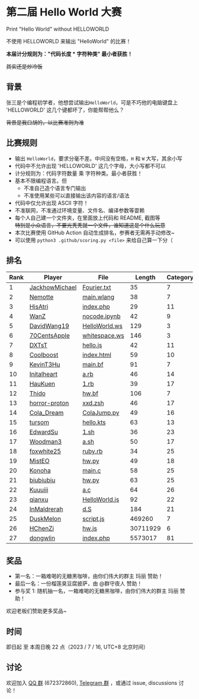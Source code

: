 # 第二届 Hello World 大赛

Print "Hello World" without HELLOWORLD

不使用 HELLOWORLD 来输出 "HelloWorld" 的比赛！

**本届计分规则为："代码长度 * 字符种类" 最小者获胜！**

~~其实还是炒冷饭~~

## 背景

张三是个编程初学者，他想尝试输出`HelloWorld`，可是不巧他的电脑键盘上 'HELLOWORLD' 这几个键都坏了，你能帮帮他么？  

~~背景是我口胡的，以比赛准则为准~~

## 比赛规则

- 输出 `HelloWorld`，要求分毫不差。中间没有空格，`H` 和 `W` 大写，其余小写
- 代码中不允许出现 'HELLOWORLD' 这几个字母，大小写都不可以
- 计分规则为：代码字符数量 乘 字符种类。最小者获胜！
- 基本不限编程语言。但
  - 不准自己造个语言专门输出
  - 不准使用某些可以直接输出该内容的语言/语法
- 代码中仅允许出现 ASCII 字符！
- 不准联网，不准通过环境变量、文件名、编译参数等耍赖
- 每个人自己建一个文件夹，在里面放上代码和 README, 截图等  
  ~~特别是小众语言，不要光秃秃就一个文件，谁知道这是个什么玩意~~
- 本次比赛使用 GitHub Action 自动生成排名，参赛者无需再手动修改~
- 可以使用 `python3 .github/scoring.py <file>` 来给自己算一下分（

## 排名

<!-- begin of RANKING -->
| Rank | Player | File | Length | Category | Score |
| ---- | ------ | ---- | ------ | -------- | ----- |
| 1 | [JackhowMichael](JackhowMichael) | [Fourier.txt](JackhowMichael/Fourier.txt) | 35 | 7 | 245 |
| 2 | [Nemotte](Nemotte) | [main.wlang](Nemotte/main.wlang) | 38 | 7 | 266 |
| 3 | [HisAtri](HisAtri) | [index.php](HisAtri/index.php) | 29 | 11 | 319 |
| 4 | [WanZ](WanZ) | [nocode.ipynb](WanZ/nocode.ipynb) | 42 | 9 | 378 |
| 5 | [DavidWang19](DavidWang19) | [HelloWorld.ws](DavidWang19/HelloWorld.ws) | 129 | 3 | 387 |
| 6 | [70CentsApple](70CentsApple) | [whitespace.ws](70CentsApple/whitespace.ws) | 146 | 3 | 438 |
| 7 | [DXTsT](DXTsT) | [hello.js](DXTsT/hello.js) | 42 | 11 | 462 |
| 8 | [Coolboost](Coolboost) | [index.html](Coolboost/index.html) | 59 | 10 | 590 |
| 9 | [KevinT3Hu](KevinT3Hu) | [main.bf](KevinT3Hu/main.bf) | 91 | 7 | 637 |
| 10 | [Initalheart](Initalheart) | [a.rb](Initalheart/a.rb) | 46 | 14 | 644 |
| 11 | [HauKuen](HauKuen) | [1.rb](HauKuen/1.rb) | 39 | 17 | 663 |
| 12 | [Thido](Thido) | [hw.bf](Thido/hw.bf) | 106 | 7 | 742 |
| 13 | [horror-proton](horror-proton) | [xxd.zsh](horror-proton/xxd.zsh) | 46 | 17 | 782 |
| 14 | [Cola_Dream](Cola_Dream) | [ColaJump.py](Cola_Dream/ColaJump.py) | 49 | 16 | 784 |
| 15 | [tursom](tursom) | [hello.kts](tursom/hello.kts) | 63 | 13 | 819 |
| 16 | [EdwardSu](EdwardSu) | [1.sh](EdwardSu/1.sh) | 36 | 23 | 828 |
| 17 | [Woodman3](Woodman3) | [a.sh](Woodman3/a.sh) | 50 | 17 | 850 |
| 18 | [foxwhite25](foxwhite25) | [ruby.rb](foxwhite25/ruby.rb) | 34 | 25 | 850 |
| 19 | [MistEO](MistEO) | [hw.py](MistEO/hw.py) | 49 | 18 | 882 |
| 20 | [Konoha](Konoha) | [main.c](Konoha/main.c) | 58 | 25 | 1450 |
| 21 | [biubiubiu](biubiubiu) | [hw.py](biubiubiu/hw.py) | 63 | 25 | 1575 |
| 22 | [Kuuuiii](Kuuuiii) | [a.c](Kuuuiii/a.c) | 64 | 26 | 1664 |
| 23 | [qianxu](qianxu) | [HelloWorld.js](qianxu/HelloWorld.js) | 92 | 22 | 2024 |
| 24 | [InMaldrerah](InMaldrerah) | [d.S](InMaldrerah/d.S) | 184 | 21 | 3864 |
| 25 | [DuskMelon](DuskMelon) | [script.js](DuskMelon/script.js) | 469260 | 7 | 3284820 |
| 26 | [HChenZi](HChenZi) | [hw.js](HChenZi/hw.js) | 30711929 | 6 | 184271574 |
| 27 | [dongwlin](dongwlin) | [index.php](dongwlin/index.php) | 5573017 | 81 | 451414377 |
<!-- end of RANKING -->

## 奖品

- 第一名：一箱难喝的无糖黑咖啡，由你们伟大的群主 玛丽 赞助！
- 最后一名：一份榴莲臭豆腐披萨，由 @群守夜人 赞助！
- 参与奖 1: 随机抽一名，一箱难喝的无糖黑咖啡，由你们伟大的群主 玛丽 赞助！

欢迎老板们赞助更多奖品~

## 时间

即日起 至 本周日晚 22 点（2023 / 7 / 16, UTC+8 北京时间）

## 讨论

欢迎加入 [QQ 群](https://jq.qq.com/?_wv=1027&k=8aBWumWU) (672372860), [Telegram 群](https://t.me/+NjDljiDRrpI4NTU1) ，或通过 issue, discussions 讨论！
